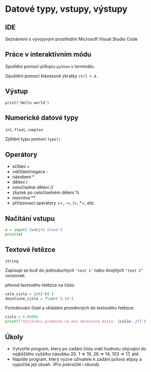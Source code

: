 # Datové typy, vstupy, výstupy

## IDE

Seznámení s vývojovým prostředím Microsoft Visual Studio Code

## Práce v interaktivním módu

Spuštění pomocí příkazu `python` v terminálu.

Opuštění pomocí klávesové zkratky `ctrl + d`.

## Výstup

`print('Hello world')`

## Numerické datové typy

`int`, `float`, `complex`

Zjištění typu pomocí `type()`

## Operátory

- sčítání +
- odčítání/negace -
- násobení *
- dělení /
- celočíselné dělení //
- zbytek po celočíselném dělení %
- mocnina **
- přiřazovací operátory +=, -=, /=, *=, atd.

## Načítání vstupu

```python
x = input('Zadejte slovo')
print(x)
```

## Textové řetězce

`string`

Zapisuje se buď do jednoduchých `'text 1'` nebo dvojitých `"text 2"` uvozovek.

převod textového řetězce na číslo:

```python
cele_cislo = int('64')
desetinne_cislo = float('3.14')
```

Formátování čísel a vkládání proměnných do textového řetězce:

```python
cislo = 6.66666
print(f'Vytištění proměnné na dvě desetinná místa: {cislo:.2f}')
```

## Úkoly

- Vytvořte program, který po zadání čísla vrátí hodnotu zbývající do nejbližšího vyššího násobku 20. 1 => 19, 26 => 14, 103 => 17, atd.
- Napište program, který vyzve uživatele k zadání poloos elipsy a vypočítá její obsah. (Pro pokročilé i obvod).
